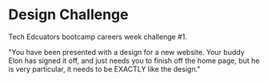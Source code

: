 # Design Challenge

Tech Edcuators bootcamp careers week challenge #1.

"You have been presented with a design for a new website. Your buddy Elon has signed it off, and just needs you to finish off the home page, but he is very particular, it needs to be EXACTLY like the design."
